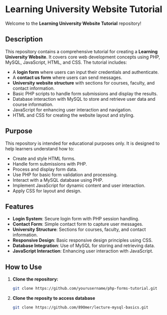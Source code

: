 # Learning University Website Tutorial

Welcome to the **Learning University Website Tutorial** repository!

## Description

This repository contains a comprehensive tutorial for creating a **Learning University Website**. It covers core web development concepts using PHP, MySQL, JavaScript, HTML, and CSS. The tutorial includes:

- A **login form** where users can input their credentials and authenticate.
- A **contact us form** where users can send messages.
- **University website structure** with sections for courses, faculty, and contact information.
- Basic PHP scripts to handle form submissions and display the results.
- Database interaction with MySQL to store and retrieve user data and course information.
- JavaScript for enhancing user interaction and navigation.
- HTML and CSS for creating the website layout and styling.

## Purpose

This repository is intended for educational purposes only. It is designed to help learners understand how to:

- Create and style HTML forms.
- Handle form submissions with PHP.
- Process and display form data.
- Use PHP for basic form validation and processing.
- Interact with a MySQL database using PHP.
- Implement JavaScript for dynamic content and user interaction.
- Apply CSS for layout and design.

## Features

- **Login System**: Secure login form with PHP session handling.
- **Contact Form**: Simple contact form to capture user messages.
- **University Structure**: Sections for courses, faculty, and contact information.
- **Responsive Design**: Basic responsive design principles using CSS.
- **Database Integration**: Use of MySQL for storing and retrieving data.
- **JavaScript Interaction**: Enhancing user interaction with JavaScript.

## How to Use

1. **Clone the repository:**
   ```bash
   git clone https://github.com/yourusername/php-forms-tutorial.git
2. **Clone the reposity to access database**
    ```bash
   git clone https://github.com/89Omer/lecture-mysql-basics.git
